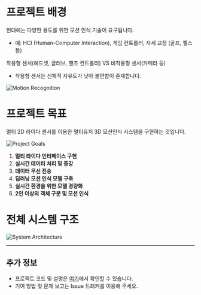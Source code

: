 # 프로젝트 배경

현대에는 다양한 용도를 위한 모션 인식 기술이 요구됩니다.  
- 예: HCI (Human-Computer Interaction), 게임 컨트롤러, 자세 교정 (골프, 헬스 등)

착용형 센서(헤드셋, 글러브, 핸즈 컨트롤러) VS 비착용형 센서(카메라 등)  
- 착용형 센서는 신체적 자유도가 낮아 불편함이 존재합니다.

![Motion Recognition](https://github.com/chochmun/Multi-2d-Lidar-sensors-motion-reconition/assets/139981644/bc3380af-bde0-4e90-ae37-c269e4475c3f)

# 프로젝트 목표

멀티 2D 라이다 센서를 이용한 멀티유저 3D 모션인식 시스템을 구현하는 것입니다.

![Project Goals](https://github.com/chochmun/Multi-2d-Lidar-sensors-motion-reconition/assets/139981644/a8555c64-0a81-4d7b-bf42-e75fd746e388)

1. **멀티 라이다 인터페이스 구현**
2. **실시간 데이터 처리 및 증강**
3. **데이터 무선 전송**
4. **딥러닝 모션 인식 모델 구축**
5. **실시간 환경을 위한 모델 경량화**
6. **2인 이상의 객체 구분 및 모션 인식**

# 전체 시스템 구조

![System Architecture](https://github.com/chochmun/Multi-2d-Lidar-sensors-motion-reconition/assets/139981644/99abe17d-8b52-455b-8d12-61956d91b7b7)

---

## 추가 정보

- 프로젝트 코드 및 설명은 [여기](https://github.com/chochmun/Multi-2d-Lidar-sensors-motion-reconition)에서 확인할 수 있습니다.
- 기여 방법 및 문제 보고는 Issue 트래커를 이용해 주세요.
